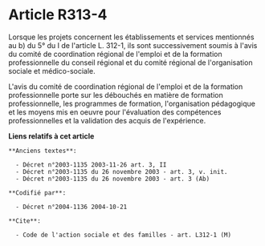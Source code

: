 # Article R313-4

Lorsque les projets concernent les établissements et services mentionnés au b) du 5° du I de l'article L. 312-1, ils sont
successivement soumis à l'avis du comité de coordination régional de l'emploi et de la formation professionnelle du conseil
régional et du comité régional de l'organisation sociale et médico-sociale.

L'avis du comité de coordination régional de l'emploi et de la formation professionnelle porte sur les débouchés en matière
de formation professionnelle, les programmes de formation, l'organisation pédagogique et les moyens mis en oeuvre pour
l'évaluation des compétences professionnelles et la validation des acquis de l'expérience.

**Liens relatifs à cet article**

	**Anciens textes**:

	  - Décret n°2003-1135 2003-11-26 art. 3, II
	  - Décret n°2003-1135 du 26 novembre 2003 - art. 3, v. init.
	  - Décret n°2003-1135 du 26 novembre 2003 - art. 3 (Ab)

	**Codifié par**:

	  - Décret n°2004-1136 2004-10-21

	**Cite**:

	  - Code de l'action sociale et des familles - art. L312-1 (M)
